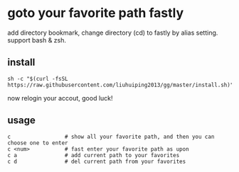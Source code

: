 # goto your favorite path fastly
add directory bookmark, change directory (cd) to fastly by alias setting.
support bash & zsh.

## install

```
sh -c "$(curl -fsSL https://raw.githubusercontent.com/liuhuiping2013/gg/master/install.sh)"
```

now relogin your accout, good luck!  

## usage
```
c                 # show all your favorite path, and then you can choose one to enter
c <num>           # fast enter your favorite path as upon
c a               # add current path to your favorites
c d               # del current path from your favorites
```
